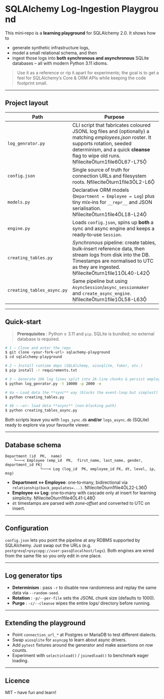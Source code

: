 # SQLAlchemy Log‑Ingestion Playground

This mini‑repo is a **learning playground** for SQLAlchemy 2.0.  It shows how to

- generate synthetic infrastructure logs,
- model a small relational schema, and then
- ingest those logs into **both synchronous and asynchronous** SQLite databases – all with modern Python 3.11 idioms.

> Use it as a reference or rip it apart for experiments; the goal is to get a feel for SQLAlchemy’s Core & ORM APIs while keeping the code footprint small.

---

## Project layout

| Path                       | Purpose                                                                                                                                                                                                                          |
| -------------------------- | -------------------------------------------------------------------------------------------------------------------------------------------------------------------------------------------------------------------------------- |
| `log_genrator.py`          | CLI script that fabricates coloured JSONL log files and (optionally) a matching *employees.json* roster.  It supports rotation, seeded determinism, and a quick **cleanse** flag to wipe old runs. fileciteturn1file6L67-L75 |
| `config.json`              | Single source of truth for connection URLs and filesystem roots. fileciteturn1file3L2-L6                                                                                                                                     |
| `models.py`                | Declarative ORM models (`Department ↔ Employee ↔ Log`) plus tiny mix‑ins for `__repr__` and JSON serialisation. fileciteturn1file4L18-L24                                                                                    |
| `engine.py`                | Loads `config.json`, spins up **both** a sync and async engine and keeps a ready‑to‑use `Session`.                                                                                                                               |
| `creating_tables.py`       | *Synchronous* pipeline: create tables, bulk‑insert reference data, then stream logs from disk into the DB.  Timestamps are normalised to UTC as they are ingested. fileciteturn1file11L40-L42                                |
| `creating_tables_async.py` | Same pipeline but using `AsyncSession`/`async_sessionmaker` and `create_async_engine`. fileciteturn1file1L58-L63                                                                                                             |

---

## Quick‑start

> **Prerequisites** : Python ≥ 3.11 and `pip`.  SQLite is bundled; no external database is required.

```bash
# 1 – Clone and enter the repo
$ git clone <your-fork-url> sqlachemy-playground
$ cd sqlalchemy-playground

# 2 – Install runtime deps (SQLAlchemy, aiosqlite, faker, etc.)
$ pip install -r requirements.txt

# 3 – Generate 10k log lines split into 2k‑line chunks & persist employees
$ python log_genrator.py -t 10000 -p 2000 -e

# 4a – Load data the **sync** way (blocks the event‑loop but simplest)
$ python creating_tables.py

# 4b – —or— load data **async** (non‑blocking path)
$ python creating_tables_async.py
```

Both scripts leave you with `logs_sync.db` **and/or** `logs_async.db` (SQLite) ready to explore via your favourite viewer.

---

## Database schema

```text
Department (id  PK,  name)
    └───< Employee (emp_id  PK,  first_name, last_name, gender, department_id FK)
                └───< Log (log_id  PK, employee_id FK, dt, level, ip, msg)
```

- **Department ↔ Employee**: one‑to‑many, bidirectional via `relationship(back_populates=...)`. fileciteturn1file4L22-L36
- **Employee ↔ Log**: one‑to‑many with cascade only at insert for learning simplicity. fileciteturn1file4L41-L48
- `dt` timestamps are parsed *with zone‑offset* and converted to UTC on insert.

---

## Configuration

`config.json` lets you point the pipeline at any RDBMS supported by SQLAlchemy. Just swap out the URLs (e.g. `postgresql+psycopg://user:pass@localhost/logs`).  Both engines are wired from the same file so you only edit in one place.

---

## Log generator tips

- **Determinism** : pass `-r` to disable new randomness and replay the same data via `--random-seed`.
- **Rotation** : `-p/--per-file` sets the JSONL chunk size (defaults to 1000).
- **Purge** : `-c/--cleanse` wipes the entire *logs/* directory before running.

---

## Extending the playground

- Point `connection_url_*` at Postgres or MariaDB to test different dialects.
- Swap `aiosqlite` for `asyncpg` to learn about async drivers.
- Add `pytest` fixtures around the generator and make assertions on row counts.
- Experiment with `selectinload()` / `joinedload()` to benchmark eager loading.

---

## Licence

MIT – have fun and learn!

